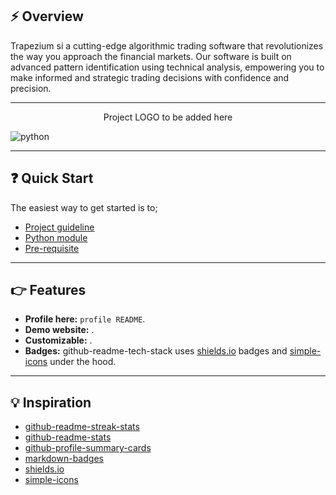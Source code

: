 ## ⚡ Overview

Trapezium si a cutting-edge algorithmic trading software that revolutionizes the way you approach the financial markets. Our software is built on advanced pattern identification using technical analysis, empowering you to make informed and strategic trading decisions with confidence and precision.

<hr>

<div align="center">
  Project LOGO to be added here
</div>

![python](https://img.shields.io/badge/python-3.12.2-blue)

<hr>

## ❓ Quick Start

The easiest way to get started is to;
- [Project guideline](guideline.md)
- [Python module](python/README.md)
- [Pre-requisite](python/how-to.md)

<!-- <p align="center">
  <img src="./docs/README.gif" alt="tutorial">
</p> -->


<hr>

## 👉 Features

- **Profile here:** `profile README`.
- **Demo website:** .
- **Customizable:** .
- **Badges:** github-readme-tech-stack uses [shields.io](https://shields.io/) badges and [simple-icons](https://simpleicons.org/) under the hood.


<hr>

## 💡 Inspiration

- [github-readme-streak-stats](https://github.com/DenverCoder1/github-readme-streak-stats)
- [github-readme-stats](https://github.com/anuraghazra/github-readme-stats)
- [github-profile-summary-cards](https://github.com/vn7n24fzkq/github-profile-summary-cards)
- [markdown-badges](https://github.com/Ileriayo/markdown-badges)
- [shields.io](https://shields.io/)
- [simple-icons](https://simpleicons.org/)